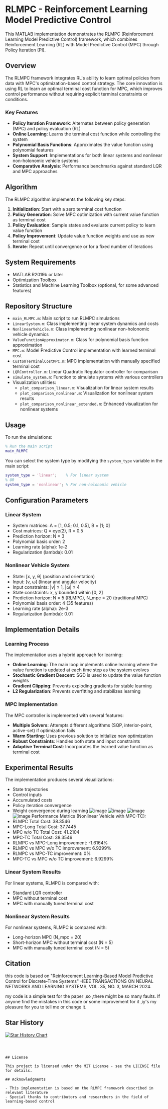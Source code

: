 # RLMPC - Reinforcement Learning Model Predictive Control

This MATLAB implementation demonstrates the RLMPC (Reinforcement Learning Model Predictive Control) framework, which combines Reinforcement Learning (RL) with Model Predictive Control (MPC) through Policy Iteration (PI).

## Overview

The RLMPC framework integrates RL's ability to learn optimal policies from data with MPC's optimization-based control strategy. The core innovation is using RL to learn an optimal terminal cost function for MPC, which improves control performance without requiring explicit terminal constraints or conditions.


### Key Features

- **Policy Iteration Framework**: Alternates between policy generation (MPC) and policy evaluation (RL)
- **Online Learning**: Learns the terminal cost function while controlling the system
- **Polynomial Basis Functions**: Approximates the value function using polynomial features
- **System Support**: Implementations for both linear systems and nonlinear non-holonomic vehicle systems
- **Comparative Analysis**: Performance benchmarks against standard LQR and MPC approaches

## Algorithm

The RLMPC algorithm implements the following key steps:

1. **Initialization**: Start with a zero terminal cost function
2. **Policy Generation**: Solve MPC optimization with current value function as terminal cost
3. **Policy Evaluation**: Sample states and evaluate current policy to learn value function 
4. **Policy Improvement**: Update value function weights and use as new terminal cost
5. **Iterate**: Repeat until convergence or for a fixed number of iterations

## System Requirements

- MATLAB R2019b or later
- Optimization Toolbox
- Statistics and Machine Learning Toolbox (optional, for some advanced features)

## Repository Structure

- `main_RLMPC.m`: Main script to run RLMPC simulations
- `LinearSystem.m`: Class implementing linear system dynamics and costs
- `NonlinearVehicle.m`: Class implementing nonlinear non-holonomic vehicle dynamics
- `ValueFunctionApproximator.m`: Class for polynomial basis function approximation
- `MPC.m`: Model Predictive Control implementation with learned terminal cost
- `CustomTerminalCostMPC.m`: MPC implementation with manually specified terminal cost
- `LQRController.m`: Linear Quadratic Regulator controller for comparison
- `simulate_system.m`: Function to simulate systems with various controllers
- Visualization utilities:
  - `plot_comparison_linear.m`: Visualization for linear system results
  - `plot_comparison_nonlinear.m`: Visualization for nonlinear system results
  - `plot_comparison_nonlinear_extended.m`: Enhanced visualization for nonlinear systems

## Usage

To run the simulations:

```matlab
% Run the main script
main_RLMPC
```

You can select the system type by modifying the `system_type` variable in the main script:

```matlab
system_type = 'linear';    % For linear system
% OR
system_type = 'nonlinear'; % For non-holonomic vehicle
```

## Configuration Parameters

### Linear System
- System matrices: A = [1, 0.5; 0.1, 0.5], B = [1; 0]
- Cost matrices: Q = eye(2), R = 0.5
- Prediction horizon: N = 3
- Polynomial basis order: 2
- Learning rate (alpha): 1e-2
- Regularization (lambda): 0.01

### Nonlinear Vehicle System
- State: [x, y, θ] (position and orientation)
- Input: [v, ω] (linear and angular velocity)
- Input constraints: |v| ≤ 1, |ω| ≤ 4
- State constraints: x, y bounded within [0, 2]
- Prediction horizon: N = 5 (RLMPC), N_mpc = 20 (traditional MPC)
- Polynomial basis order: 4 (35 features)
- Learning rate (alpha): 2e-3
- Regularization (lambda): 0.01

## Implementation Details

### Learning Process
The implementation uses a hybrid approach for learning:
- **Online Learning**: The main loop implements online learning where the value function is updated at each time step as the system evolves
- **Stochastic Gradient Descent**: SGD is used to update the value function weights
- **Gradient Clipping**: Prevents exploding gradients for stable learning
- **L2 Regularization**: Prevents overfitting and stabilizes learning

### MPC Implementation
The MPC controller is implemented with several features:
- **Multiple Solvers**: Attempts different algorithms (SQP, interior-point, active-set) if optimization fails
- **Warm Starting**: Uses previous solution to initialize new optimization
- **Robust Constraints**: Handles both state and input constraints
- **Adaptive Terminal Cost**: Incorporates the learned value function as terminal cost

## Experimental Results

The implementation produces several visualizations:
- State trajectories
- Control inputs
- Accumulated costs
- Policy iteration convergence
- Weight convergence during learning
![image](https://github.com/user-attachments/assets/cd22c41d-de86-47bf-b812-0002d1ee8bbe)
![image](https://github.com/user-attachments/assets/f67f5a30-45d3-4b03-9cfd-d15304e60a09)
![image](https://github.com/user-attachments/assets/2bb0f49d-c23f-4b60-8af9-d2428c95f604)
![image](https://github.com/user-attachments/assets/cbba04b0-5883-491d-a244-7cd2a416ff16)
Performance Metrics (Nonlinear Vehicle with MPC-TC):
- RLMPC Total Cost: 38.3546
- MPC-Long Total Cost: 37.7445
- MPC w/o TC Total Cost: 41.2104
- MPC-TC Total Cost: 38.3546
- RLMPC vs MPC-Long improvement: -1.6164%
- RLMPC vs MPC w/o TC improvement: 6.9299%
- RLMPC vs MPC-TC improvement: 0%
- MPC-TC vs MPC w/o TC improvement: 6.9299%

### Linear System Results
For linear systems, RLMPC is compared with:
- Standard LQR controller
- MPC without terminal cost
- MPC with manually tuned terminal cost

### Nonlinear System Results
For nonlinear systems, RLMPC is compared with:
- Long-horizon MPC (N_mpc = 20)
- Short-horizon MPC without terminal cost (N = 5)
- MPC with manually tuned terminal cost (N = 5)

## Citation

 this code is based on "Reinforcement Learning-Based Model Predictive Control for Discrete-Time Systems" -IEEE TRANSACTIONS ON NEURAL NETWORKS AND LEARNING SYSTEMS, VOL. 35, NO. 3, MARCH 2024.
 
 my code is a simple test for the paper ,so ,there might be so many faults.  If anyone find the mistakes in this code or some improvement for it ,iy's my pleasure for you to tell me or change it.


## Star History

[![Star History Chart](https://api.star-history.com/svg?repos=lmcggg/RL-based-MPC-for-dts&type=Date)](https://www.star-history.com/#lmcggg/RL-based-MPC-for-dts&Date)


```



## License

This project is licensed under the MIT License - see the LICENSE file for details.

## Acknowledgments

- This implementation is based on the RLMPC framework described in relevant literature
- Special thanks to contributors and researchers in the field of learning-based control 
